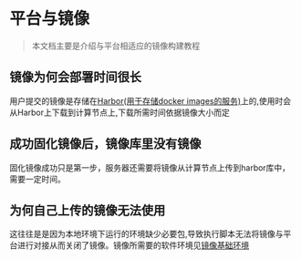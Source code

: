 # 平台与镜像
> 本文档主要是介绍与平台相适应的镜像构建教程
## 镜像为何会部署时间很长
用户提交的镜像是存储在[Harbor(用于存储docker images的服务)]()上的,使用时会从Harbor上下载到计算节点上,下载所需时间依据镜像大小而定

## 成功固化镜像后，镜像库里没有镜像
固化镜像成功只是第一步，服务器还需要将镜像从计算节点上传到harbor库中，需要一定时间。

## 为何自己上传的镜像无法使用
这往往是是因为本地环境下运行的环境缺少必要包,导致执行脚本无法将镜像与平台进行对接从而关闭了镜像。镜像所需要的软件环境见[镜像基础环境](./docker.md)


